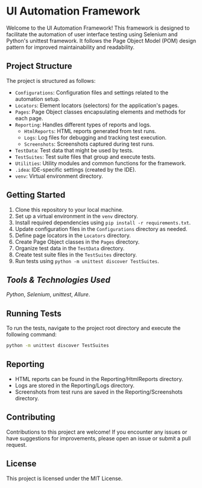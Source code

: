 # UI Automation Framework

Welcome to the UI Automation Framework! This framework is designed to facilitate the automation of user interface testing using Selenium and Python's unittest framework. It follows the Page Object Model (POM) design pattern for improved maintainability and readability.

## Project Structure

The project is structured as follows:

- `Configurations`: Configuration files and settings related to the automation setup.
- `Locators`: Element locators (selectors) for the application's pages.
- `Pages`: Page Object classes encapsulating elements and methods for each page.
- `Reporting`: Handles different types of reports and logs.
  - `HtmlReports`: HTML reports generated from test runs.
  - `Logs`: Log files for debugging and tracking test execution.
  - `Screenshots`: Screenshots captured during test runs.
- `TestData`: Test data that might be used by tests.
- `TestSuites`: Test suite files that group and execute tests.
- `Utilities`: Utility modules and common functions for the framework.
- `.idea`: IDE-specific settings (created by the IDE).
- `venv`: Virtual environment directory.

## Getting Started

1. Clone this repository to your local machine.
2. Set up a virtual environment in the `venv` directory.
3. Install required dependencies using `pip install -r requirements.txt`.
4. Update configuration files in the `Configurations` directory as needed.
5. Define page locators in the `Locators` directory.
6. Create Page Object classes in the `Pages` directory.
7. Organize test data in the `TestData` directory.
8. Create test suite files in the `TestSuites` directory.
9. Run tests using `python -m unittest discover TestSuites`.

## _Tools & Technologies Used_
_Python_, _Selenium_, _unittest_, _Allure_.

## Running Tests

To run the tests, navigate to the project root directory and execute the following command:

```bash
python -m unittest discover TestSuites
```
## Reporting
* HTML reports can be found in the Reporting/HtmlReports directory.
* Logs are stored in the Reporting/Logs directory.
* Screenshots from test runs are saved in the Reporting/Screenshots directory.

## Contributing
Contributions to this project are welcome! If you encounter any issues or have suggestions for improvements, please open an issue or submit a pull request.

## License
This project is licensed under the MIT License.
